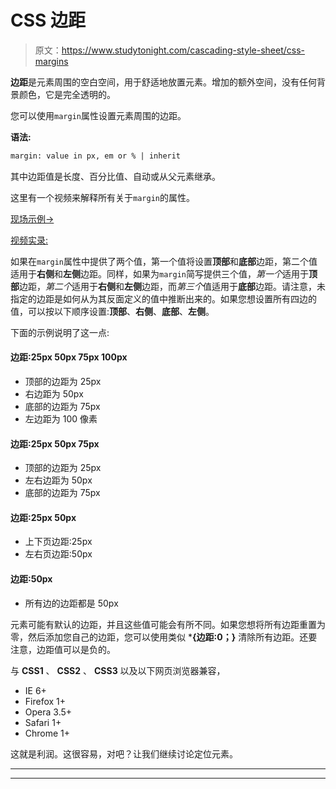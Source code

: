 # CSS 边距

> 原文：<https://www.studytonight.com/cascading-style-sheet/css-margins>

**边距**是元素周围的空白空间，用于舒适地放置元素。增加的额外空间，没有任何背景颜色，它是完全透明的。

您可以使用`margin`属性设置元素周围的边距。

**语法:**

```html
margin: value in px, em or % | inherit
```

其中边距值是长度、百分比值、自动或从父元素继承。

这里有一个视频来解释所有关于`margin`的属性。

[现场示例→](/code/playground/web?file=css-margin_1)

<u>视频实录:</u>

如果在`margin`属性中提供了两个值，第一个值将设置**顶部**和**底部**边距，第二个值适用于**右侧**和**左侧**边距。同样，如果为`margin`简写提供三个值，*第一个*适用于**顶部**边距，*第二个*适用于**右侧**和**左侧**边距，而*第三个*值适用于**底部**边距。请注意，未指定的边距是如何从为其反面定义的值中推断出来的。如果您想设置所有四边的值，可以按以下顺序设置:**顶部**、**右侧**、**底部**、**左侧**。

下面的示例说明了这一点:

#### 边距:25px 50px 75px 100px

*   顶部的边距为 25px
*   右边距为 50px
*   底部的边距为 75px
*   左边距为 100 像素

#### 边距:25px 50px 75px

*   顶部的边距为 25px
*   左右边距为 50px
*   底部的边距为 75px

#### 边距:25px 50px

*   上下页边距:25px
*   左右页边距:50px

#### 边距:50px

*   所有边的边距都是 50px

元素可能有默认的边距，并且这些值可能会有所不同。如果您想将所有边距重置为零，然后添加您自己的边距，您可以使用类似 ***{边距:0；}** 清除所有边距。还要注意，边距值可以是负的。

与 **CSS1** 、 **CSS2** 、 **CSS3** 以及以下网页浏览器兼容，

*   IE 6+
*   Firefox 1+
*   Opera 3.5+
*   Safari 1+
*   Chrome 1+

这就是利润。这很容易，对吧？让我们继续讨论定位元素。

* * *

* * *